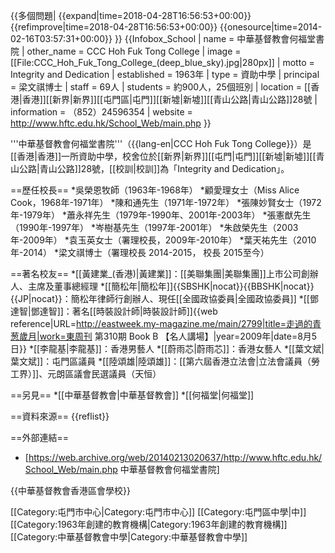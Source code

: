 {{多個問題|
{{expand|time=2018-04-28T16:56:53+00:00}}
{{refimprove|time=2018-04-28T16:56:53+00:00}}
{{onesource|time=2014-02-16T03:57:31+00:00}}
}}
{{Infobox_School 
| name = 中華基督教會何福堂書院
| other_name = CCC Hoh Fuk Tong College
| image = [[File:CCC_Hoh_Fuk_Tong_College_(deep_blue_sky).jpg|280px]]
| motto = Integrity and Dedication
| established = 1963年
| type = 資助中學
| principal = 梁文祺博士
| staff = 69人
| students = 約900人，25個班別
| location = [[香港|香港]][[新界|新界]][[屯門區|屯門]][[新墟|新墟]][[青山公路|青山公路]]28號
| information = （852）24596354
| website = http://www.hftc.edu.hk/School_Web/main.php
}}

'''中華基督教會何福堂書院'''（{{lang-en|CCC Hoh Fuk Tong College}}）是[[香港|香港]]一所資助中學，校舍位於[[新界|新界]][[屯門|屯門]][[新墟|新墟]][[青山公路|青山公路]]28號，[[校訓|校訓]]為「Integrity and Dedication」。

==歷任校長==
*吳榮恩牧師（1963年-1968年）
*顧愛理女士（Miss Alice Cook，1968年-1971年）
*陳和通先生（1971年-1972年）
*張陳妙賢女士（1972年-1979年）
*蕭永祥先生（1979年-1990年、2001年-2003年）
*張憲猷先生（1990年-1997年）
*岑樹基先生（1997年-2001年）
*朱啟榮先生（2003年-2009年）
*袁玉英女士（署理校長，2009年-2010年）
*葉天祐先生（2010年-2014）
*梁文祺博士（署理校長 2014-2015， 校長 2015至今）

==著名校友==
*[[黃建業_(香港)|黃建業]]：[[美聯集團|美聯集團]]上市公司創辦人、主席及董事總經理
*[[簡松年|簡松年]]{{SBSHK|nocat}}{{BBSHK|nocat}}{{JP|nocat}}：簡松年律師行創辦人、現任[[全國政協委員|全國政協委員]]
*[[鄧達智|鄧達智]]：著名[[時裝設計師|時裝設計師]]<ref>{{web reference|URL=http://eastweek.my-magazine.me/main/2799|title=走過的青葱歲月|work=東周刊 第310期 Book B 【名人講場】|year=2009年|date=8月5日}}</ref>
*[[李龍基|李龍基]]：香港男藝人
*[[蔚雨芯|蔚雨芯]]：香港女藝人
*[[葉文斌|葉文斌]]：屯門區議員
*[[陸頌雄|陸頌雄]]：[[第六屆香港立法會|立法會議員（勞工界）]]、元朗區議會民選議員（天恒）

==另見==
*[[中華基督教會|中華基督教會]]
*[[何福堂|何福堂]]

==資料來源==
{{reflist}}

==外部連結==
* [https://web.archive.org/web/20140213020637/http://www.hftc.edu.hk/School_Web/main.php 中華基督教會何福堂書院]

{{中華基督教會香港區會學校}}

[[Category:屯門市中心|Category:屯門市中心]]
[[Category:屯門區中學|中]]
[[Category:1963年創建的教育機構|Category:1963年創建的教育機構]]
[[Category:中華基督教會中學|Category:中華基督教會中學]]